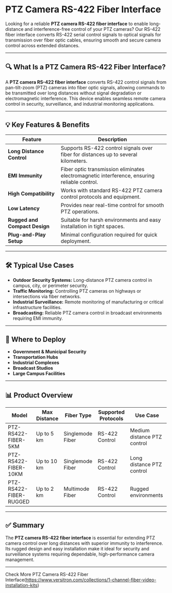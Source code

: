 # PTZ Camera RS-422 Fiber Interface

Looking for a reliable **PTZ camera RS-422 fiber interface** to enable long-distance and interference-free control of your PTZ cameras? Our RS-422 fiber interface converts RS-422 serial control signals to optical signals for transmission over fiber optic cables, ensuring smooth and secure camera control across extended distances.

---

## 🔍 What Is a PTZ Camera RS-422 Fiber Interface?

A **PTZ camera RS-422 fiber interface** converts RS-422 control signals from pan-tilt-zoom (PTZ) cameras into fiber optic signals, allowing commands to be transmitted over long distances without signal degradation or electromagnetic interference. This device enables seamless remote camera control in security, surveillance, and industrial monitoring applications.

---

## 💡 Key Features & Benefits

| Feature                       | Description                                                            |
|-------------------------------|------------------------------------------------------------------------|
| **Long Distance Control**      | Supports RS-422 control signals over fiber for distances up to several kilometers. |
| **EMI Immunity**               | Fiber optic transmission eliminates electromagnetic interference, ensuring reliable control. |
| **High Compatibility**         | Works with standard RS-422 PTZ camera control protocols and equipment.  |
| **Low Latency**                | Provides near real-time control for smooth PTZ operations.             |
| **Rugged and Compact Design**  | Suitable for harsh environments and easy installation in tight spaces. |
| **Plug-and-Play Setup**        | Minimal configuration required for quick deployment.                   |

---

## 🛠️ Typical Use Cases

- **Outdoor Security Systems:** Long-distance PTZ camera control in campus, city, or perimeter security.  
- **Traffic Monitoring:** Controlling PTZ cameras on highways or intersections via fiber networks.  
- **Industrial Surveillance:** Remote monitoring of manufacturing or critical infrastructure facilities.  
- **Broadcasting:** Reliable PTZ camera control in broadcast environments requiring EMI immunity.  

---

## 🛒 Where to Deploy

- **Government & Municipal Security**  
- **Transportation Hubs**  
- **Industrial Complexes**  
- **Broadcast Studios**  
- **Large Campus Facilities**  

---

## 📊 Product Overview

| Model                  | Max Distance      | Fiber Type      | Supported Protocols  | Use Case                      |
|------------------------|-------------------|-----------------|---------------------|------------------------------|
| PTZ-RS422-FIBER-5KM    | Up to 5 km        | Singlemode Fiber| RS-422 Control      | Medium distance PTZ control   |
| PTZ-RS422-FIBER-10KM   | Up to 10 km       | Singlemode Fiber| RS-422 Control      | Long distance PTZ control     |
| PTZ-RS422-FIBER-RUGGED | Up to 2 km        | Multimode Fiber | RS-422 Control      | Rugged environments           |

---

## ✅ Summary

The **PTZ camera RS-422 fiber interface** is essential for extending PTZ camera control over long distances with superior immunity to interference. Its rugged design and easy installation make it ideal for security and surveillance systems requiring dependable, high-performance camera management.

---

Check More PTZ Camera RS-422 Fiber Interface(https://www.versitron.com/collections/1-channel-fiber-video-installation-kits)
